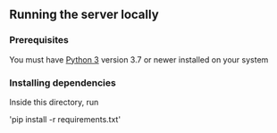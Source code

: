 ## Running the server locally

### Prerequisites

You must have [Python 3](https://www.python.org/downloads/) version 3.7 or newer installed on your system


### Installing dependencies

Inside this directory, run

'pip install -r requirements.txt'

